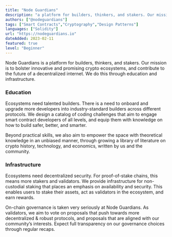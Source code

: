 ```yaml
---
title: "Node Guardians"
description: "a platform for builders, thinkers, and stakers. Our mission is to bolster innovative and promising crypto ecosystems, and contribute to the future of a decentralized internet."
authors: ["@nodeguardians"]
tags: ["Smart Contracts","Cryptography","Design Patterns"]
languages: ["Solidity"]
url: "https://nodeguardians.io"
dateAdded: 2023-02-11
featured: true
level: "Beginner"
---
```


Node Guardians is a platform for builders, thinkers, and stakers. Our mission is to bolster innovative and promising crypto ecosystems, and contribute to the future of a decentralized internet. We do this through education and infrastructure.

### Education

Ecosystems need talented builders. There is a need to onboard and upgrade more developers into industry-standard builders across different protocols. We design a catalog of coding challenges that aim to engage smart contract developers of all levels, and equip them with knowledge on how to build safer, better, and smarter.

Beyond practical skills, we also aim to empower the space with theoretical knowledge in an unbiased manner, through growing a library of literature on crypto history, technology, and economics, written by us and the community.

### Infrastructure

Ecosystems need decentralized security. For proof-of-stake chains, this means more stakers and validators. We provide infrastructure for non-custodial staking that places an emphasis on availability and security. This enables users to stake their assets, act as validators in the ecosystem, and earn rewards.

On-chain governance is taken very seriously at Node Guardians. As validators, we aim to vote on proposals that push towards more decentralized & robust protocols, and proposals that are aligned with our community’s interests.  Expect full transparency on our governance choices through regular recaps.